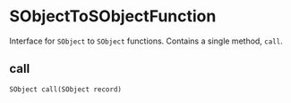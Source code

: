 # SObjectToSObjectFunction

Interface for `SObject` to `SObject` functions. Contains a single method, `call`.

## call
```apex
SObject call(SObject record)
```